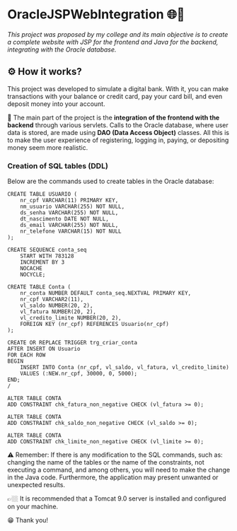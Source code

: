 # OracleJSPWebIntegration 🌐🍵

*This project was proposed by my college and its main objective is to create a complete website with JSP for the frontend and Java for the backend, integrating with the Oracle database.*

## ⚙️ How it works?

This project was developed to simulate a digital bank. With it, you can make transactions with your balance or credit card, pay your card bill, and even deposit money into your account.

🎯 The main part of the project is the **integration of the frontend with the backend** through various servlets. Calls to the Oracle database, where user data is stored, are made using **DAO (Data Access Object)** classes. All this is to make the user experience of registering, logging in, paying, or depositing money seem more realistic.

### Creation of SQL tables (DDL)

Below are the commands used to create tables in the Oracle database:

```
CREATE TABLE USUARIO (
    nr_cpf VARCHAR(11) PRIMARY KEY,
    nm_usuario VARCHAR(255) NOT NULL,
    ds_senha VARCHAR(255) NOT NULL,
    dt_nascimento DATE NOT NULL,
    ds_email VARCHAR(255) NOT NULL,
    nr_telefone VARCHAR(15) NOT NULL
);

CREATE SEQUENCE conta_seq
    START WITH 783128
    INCREMENT BY 3
    NOCACHE
    NOCYCLE;

CREATE TABLE Conta (
    nr_conta NUMBER DEFAULT conta_seq.NEXTVAL PRIMARY KEY,
    nr_cpf VARCHAR2(11),
    vl_saldo NUMBER(20, 2),
    vl_fatura NUMBER(20, 2),
    vl_credito_limite NUMBER(20, 2),
    FOREIGN KEY (nr_cpf) REFERENCES Usuario(nr_cpf)
);

CREATE OR REPLACE TRIGGER trg_criar_conta
AFTER INSERT ON Usuario
FOR EACH ROW
BEGIN
    INSERT INTO Conta (nr_cpf, vl_saldo, vl_fatura, vl_credito_limite)
    VALUES (:NEW.nr_cpf, 30000, 0, 5000);
END;
/

ALTER TABLE CONTA
ADD CONSTRAINT chk_fatura_non_negative CHECK (vl_fatura >= 0);

ALTER TABLE CONTA
ADD CONSTRAINT chk_saldo_non_negative CHECK (vl_saldo >= 0);

ALTER TABLE CONTA
ADD CONSTRAINT chk_limite_non_negative CHECK (vl_limite >= 0);
```

⚠️ Remember: If there is any modification to the SQL commands, such as: changing the name of the tables or the name of the constraints, not executing a command, and among others, you will need to make the change in the Java code. Furthermore, the application may present unwanted or unexpected results.

👉🏼 It is recommended that a Tomcat 9.0 server is installed and configured on your machine.

😁 Thank you!
